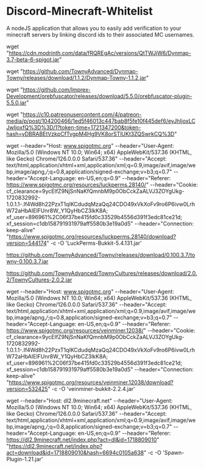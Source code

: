 # Discord-Minecraft-Whitelist
A nodeJS application that allows you to easily add verification to your minecraft servers by linking discord ids to their associated MC usernames.



 
 
wget "https://cdn.modrinth.com/data/fRQREgAc/versions/QtTWJjW6/Dynmap-3.7-beta-6-spigot.jar"
 
wget "https://github.com/TownyAdvanced/Dynmap-Towny/releases/download/1.1.2/Dynmap-Towny-1.1.2.jar"
 
wget "https://github.com/Imprex-Development/orebfuscator/releases/download/5.5.0/orebfuscator-plugin-5.5.0.jar"
 
wget "https://c10.patreonusercontent.com/4/patreon-media/p/post/104200466/1ed5f46013c447bab8f5fe10f445def6/eyJhIjoxLCJwIjoxfQ%3D%3D/1?token-time=1721347200&token-hash=yDBRABEtVzkpCfTvgpM4Hg9VK8orSTlUKt3ZQSwrkCQ%3D"
 
wget --header="Host: www.spigotmc.org" --header="User-Agent: Mozilla/5.0 (Windows NT 10.0; Win64; x64) AppleWebKit/537.36 (KHTML, like Gecko) Chrome/126.0.0.0 Safari/537.36" --header="Accept: text/html,application/xhtml+xml,application/xml;q=0.9,image/avif,image/webp,image/apng,*/*;q=0.8,application/signed-exchange;v=b3;q=0.7" --header="Accept-Language: en-US,en;q=0.9" --header="Referer: https://www.spigotmc.org/resources/luckperms.28140/" --header="Cookie: cf_clearance=9ycEIfZ9NjSnNaKfQmnbM9p0ObCckZaALVJ3ZOYgUkg-1720832992-1.0.1.1-.If4Wd8h22PzxT1qIKCdudqMzaQq24CDO49xVkXoFv9ro6P6ivw0LrhW72aHbAIElFUnr8W_Y1QyHbCZ3lkK8A; xf_user=896961%2C06f37be415fd0c33529b4556d391f3edc81ce21d; xf_session=c1db158791931979aff5580b3e19a0d5" --header="Connection: keep-alive" "https://www.spigotmc.org/resources/luckperms.28140/download?version=544174" -c -O 'LuckPerms-Bukkit-5.4.131.jar'
 
 
https://github.com/TownyAdvanced/Towny/releases/download/0.100.3.7/towny-0.100.3.7.jar
 
 
https://github.com/TownyAdvanced/TownyCultures/releases/download/2.0.2/TownyCultures-2.0.2.jar
 
wget --header="Host: www.spigotmc.org" --header="User-Agent: Mozilla/5.0 (Windows NT 10.0; Win64; x64) AppleWebKit/537.36 (KHTML, like Gecko) Chrome/126.0.0.0 Safari/537.36" --header="Accept: text/html,application/xhtml+xml,application/xml;q=0.9,image/avif,image/webp,image/apng,*/*;q=0.8,application/signed-exchange;v=b3;q=0.7" --header="Accept-Language: en-US,en;q=0.9" --header="Referer: https://www.spigotmc.org/resources/veinminer.12038/" --header="Cookie: cf_clearance=9ycEIfZ9NjSnNaKfQmnbM9p0ObCckZaALVJ3ZOYgUkg-1720832992-1.0.1.1-.If4Wd8h22PzxT1qIKCdudqMzaQq24CDO49xVkXoFv9ro6P6ivw0LrhW72aHbAIElFUnr8W_Y1QyHbCZ3lkK8A; xf_user=896961%2C06f37be415fd0c33529b4556d391f3edc81ce21d; xf_session=c1db158791931979aff5580b3e19a0d5" --header="Connection: keep-alive" "https://www.spigotmc.org/resources/veinminer.12038/download?version=532425" -c -O 'veinminer-bukkit-2.2.4.jar'
 
wget --header="Host: dl2.9minecraft.net" --header="User-Agent: Mozilla/5.0 (Windows NT 10.0; Win64; x64) AppleWebKit/537.36 (KHTML, like Gecko) Chrome/126.0.0.0 Safari/537.36" --header="Accept: text/html,application/xhtml+xml,application/xml;q=0.9,image/avif,image/webp,image/apng,*/*;q=0.8,application/signed-exchange;v=b3;q=0.7" --header="Accept-Language: en-US,en;q=0.9" --header="Referer: https://dl2.9minecraft.net/index.php?act=dl&id=1718809010" "https://dl2.9minecraft.net/index.php?act=download&id=1718809010&hash=6694c0105a638" -c -O 'Spawn-Plugin-1.21.jar'
 
 
